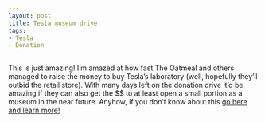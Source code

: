 ```yaml
---
layout: post
title: Tesla museum drive
tags:
- Tesla
- Donation
---
```

<p>This is just amazing! I&#8217;m amazed at how fast The Oatmeal and others managed to raise the money to buy Tesla&#8217;s laboratory (well, hopefully they&#8217;ll outbid the retail store). With many days left on the donation drive it&#8217;d be amazing if they can also get the $$ to at least open a small portion as a museum in the near future. Anyhow, if you don&#8217;t know about this <a href="http://theoatmeal.com/blog/tesla_museum_1m">go here and learn more!</a></p>
